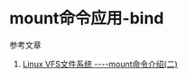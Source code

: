 # mount命令应用-bind

参考文章

1. [Linux VFS文件系统 ----mount命令介绍(二)](https://blog.csdn.net/weixin_37867857/article/details/90512191)
